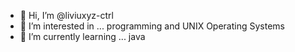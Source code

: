 - 👋 Hi, I’m @liviuxyz-ctrl
- 👀 I’m interested in ... programming and UNIX Operating Systems
- 🌱 I’m currently learning ... java 
